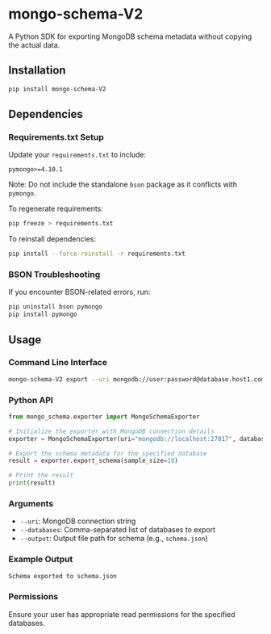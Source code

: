 # mongo-schema-V2

A Python SDK for exporting MongoDB schema metadata without copying the actual data.

## Installation

```bash
pip install mongo-schema-V2
```

## Dependencies

### Requirements.txt Setup

Update your `requirements.txt` to include:

```plaintext
pymongo>=4.10.1
```

Note: Do not include the standalone `bson` package as it conflicts with `pymongo`.

To regenerate requirements:
```bash
pip freeze > requirements.txt
```

To reinstall dependencies:
```bash
pip install --force-reinstall -r requirements.txt
```

### BSON Troubleshooting

If you encounter BSON-related errors, run:
```bash
pip uninstall bson pymongo
pip install pymongo
```

## Usage

### Command Line Interface

```bash
mongo-schema-V2 export --uri mongodb://user:password@database.host1.com:27017/admin --databases test2,testIgnore --output schema.json
```

### Python API

```python
from mongo_schema.exporter import MongoSchemaExporter

# Initialize the exporter with MongoDB connection details
exporter = MongoSchemaExporter(uri="mongodb://localhost:27017", database="test_db")

# Export the schema metadata for the specified database
result = exporter.export_schema(sample_size=10)

# Print the result
print(result)
```

### Arguments

- `--uri`: MongoDB connection string
- `--databases`: Comma-separated list of databases to export
- `--output`: Output file path for schema (e.g., `schema.json`)

### Example Output

```bash
Schema exported to schema.json
```

### Permissions

Ensure your user has appropriate read permissions for the specified databases.
